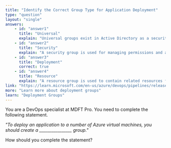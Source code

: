 ```yaml
---
title: "Identify the Correct Group Type for Application Deployment"
type: "question"
layout: "single"
answers:
    - id: "answer1"
      title: "Universal"
      explain: "Universal groups exist in Active Directory as a security group type that can contain members from any domain in a forest. However, in Azure DevOps, deployment targeting is handled by deployment groups that manage agent installation and organization of target servers, not by Active Directory universal groups."
    - id: "answer2"
      title: "Security"
      explain: "A security group is used for managing permissions and access control, not for organizing VMs for deployment purposes."
    - id: "answer3"
      title: "Deployment"
      correct: true
    - id: "answer4"
      title: "Resource"
      explain: "A resource group is used to contain related resources for an Azure solution, but it's not specifically designed for deployment targeting."
link: "https://learn.microsoft.com/en-us/azure/devops/pipelines/release/deployment-groups/"
more: "Learn more about deployment groups"
learn: "Deployment Groups"
---
```

You are a DevOps specialist at MDFT Pro. You need to complete the following statement.

*"To deploy an application to a number of Azure virtual machines, you should create a ________________ group."*

How should you complete the statement?
